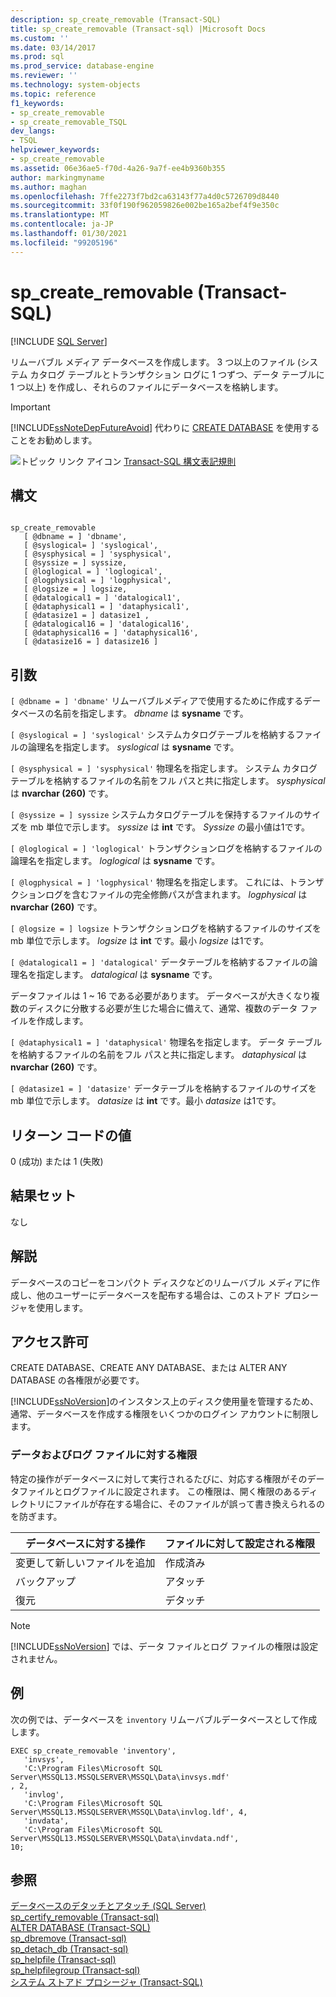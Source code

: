 ```yaml
---
description: sp_create_removable (Transact-SQL)
title: sp_create_removable (Transact-sql) |Microsoft Docs
ms.custom: ''
ms.date: 03/14/2017
ms.prod: sql
ms.prod_service: database-engine
ms.reviewer: ''
ms.technology: system-objects
ms.topic: reference
f1_keywords:
- sp_create_removable
- sp_create_removable_TSQL
dev_langs:
- TSQL
helpviewer_keywords:
- sp_create_removable
ms.assetid: 06e36ae5-f70d-4a26-9a7f-ee4b9360b355
author: markingmyname
ms.author: maghan
ms.openlocfilehash: 7ffe2273f7bd2ca63143f77a4d0c5726709d8440
ms.sourcegitcommit: 33f0f190f962059826e002be165a2bef4f9e350c
ms.translationtype: MT
ms.contentlocale: ja-JP
ms.lasthandoff: 01/30/2021
ms.locfileid: "99205196"
---
```

# <a name="sp_create_removable-transact-sql"></a>sp_create_removable (Transact-SQL)
[!INCLUDE [SQL Server](../../includes/applies-to-version/sqlserver.md)]

  リムーバブル メディア データベースを作成します。 3 つ以上のファイル (システム カタログ テーブルとトランザクション ログに 1 つずつ、データ テーブルに 1 つ以上) を作成し、それらのファイルにデータベースを格納します。  
  
> [!IMPORTANT]  
>  [!INCLUDE[ssNoteDepFutureAvoid](../../includes/ssnotedepfutureavoid-md.md)] 代わりに [CREATE DATABASE](../../t-sql/statements/create-database-transact-sql.md) を使用することをお勧めします。  
  
 ![トピック リンク アイコン](../../database-engine/configure-windows/media/topic-link.gif "トピック リンク アイコン") [Transact-SQL 構文表記規則](../../t-sql/language-elements/transact-sql-syntax-conventions-transact-sql.md)  
  
## <a name="syntax"></a>構文  
  
```  
  
sp_create_removable   
   [ @dbname = ] 'dbname',   
   [ @syslogical= ] 'syslogical',   
   [ @sysphysical = ] 'sysphysical',   
   [ @syssize = ] syssize,   
   [ @loglogical = ] 'loglogical',   
   [ @logphysical = ] 'logphysical',   
   [ @logsize = ] logsize,   
   [ @datalogical1 = ] 'datalogical1',   
   [ @dataphysical1 = ] 'dataphysical1',   
   [ @datasize1 = ] datasize1 ,   
   [ @datalogical16 = ] 'datalogical16',   
   [ @dataphysical16 = ] 'dataphysical16',   
   [ @datasize16 = ] datasize16 ]  
```  
  
## <a name="arguments"></a>引数  
`[ @dbname = ] 'dbname'` リムーバブルメディアで使用するために作成するデータベースの名前を指定します。 *dbname* は **sysname** です。  
  
`[ @syslogical = ] 'syslogical'` システムカタログテーブルを格納するファイルの論理名を指定します。 *syslogical* は **sysname** です。  
  
`[ @sysphysical = ] 'sysphysical'` 物理名を指定します。 システム カタログ テーブルを格納するファイルの名前をフル パスと共に指定します。 *sysphysical* は **nvarchar (260)** です。  
  
`[ @syssize = ] syssize` システムカタログテーブルを保持するファイルのサイズを mb 単位で示します。 *syssize* は **int** です。 *Syssize* の最小値は1です。  
  
`[ @loglogical = ] 'loglogical'` トランザクションログを格納するファイルの論理名を指定します。 *loglogical* は **sysname** です。  
  
`[ @logphysical = ] 'logphysical'` 物理名を指定します。 これには、トランザクションログを含むファイルの完全修飾パスが含まれます。 *logphysical* は **nvarchar (260)** です。  
  
`[ @logsize = ] logsize` トランザクションログを格納するファイルのサイズを mb 単位で示します。 *logsize* は **int** です。最小 *logsize* は1です。  
  
`[ @datalogical1 = ] 'datalogical'` データテーブルを格納するファイルの論理名を指定します。 *datalogical* は **sysname** です。  
  
 データファイルは 1 ~ 16 である必要があります。 データベースが大きくなり複数のディスクに分散する必要が生じた場合に備えて、通常、複数のデータ ファイルを作成します。  
  
`[ @dataphysical1 = ] 'dataphysical'` 物理名を指定します。 データ テーブルを格納するファイルの名前をフル パスと共に指定します。 *dataphysical* は **nvarchar (260)** です。  
  
`[ @datasize1 = ] 'datasize'` データテーブルを格納するファイルのサイズを mb 単位で示します。 *datasize* は **int** です。最小 *datasize* は1です。  
  
## <a name="return-code-values"></a>リターン コードの値  
 0 (成功) または 1 (失敗)  
  
## <a name="result-sets"></a>結果セット  
 なし  
  
## <a name="remarks"></a>解説  
 データベースのコピーをコンパクト ディスクなどのリムーバブル メディアに作成し、他のユーザーにデータベースを配布する場合は、このストアド プロシージャを使用します。  
  
## <a name="permissions"></a>アクセス許可  
 CREATE DATABASE、CREATE ANY DATABASE、または ALTER ANY DATABASE の各権限が必要です。  
  
 [!INCLUDE[ssNoVersion](../../includes/ssnoversion-md.md)]のインスタンス上のディスク使用量を管理するため、通常、データベースを作成する権限をいくつかのログイン アカウントに制限します。  
  
### <a name="permissions-on-data-and-log-files"></a>データおよびログ ファイルに対する権限  
 特定の操作がデータベースに対して実行されるたびに、対応する権限がそのデータファイルとログファイルに設定されます。 この権限は、開く権限のあるディレクトリにファイルが存在する場合に、そのファイルが誤って書き換えられるのを防ぎます。  
  
|データベースに対する操作|ファイルに対して設定される権限|  
|---------------------------|------------------------------|  
|変更して新しいファイルを追加|作成済み|  
|バックアップ|アタッチ|  
|復元|デタッチ|  
  
> [!NOTE]  
>  [!INCLUDE[ssNoVersion](../../includes/ssnoversion-md.md)] では、データ ファイルとログ ファイルの権限は設定されません。  
  
## <a name="examples"></a>例  
 次の例では、データベースを `inventory` リムーバブルデータベースとして作成します。  
  
```  
EXEC sp_create_removable 'inventory',   
   'invsys',  
   'C:\Program Files\Microsoft SQL Server\MSSQL13.MSSQLSERVER\MSSQL\Data\invsys.mdf'  
, 2,   
   'invlog',  
   'C:\Program Files\Microsoft SQL Server\MSSQL13.MSSQLSERVER\MSSQL\Data\invlog.ldf', 4,  
   'invdata',  
   'C:\Program Files\Microsoft SQL Server\MSSQL13.MSSQLSERVER\MSSQL\Data\invdata.ndf',   
10;  
```  
  
## <a name="see-also"></a>参照  
 [データベースのデタッチとアタッチ &#40;SQL Server&#41;](../../relational-databases/databases/database-detach-and-attach-sql-server.md)   
 [sp_certify_removable &#40;Transact-sql&#41;](../../relational-databases/system-stored-procedures/sp-certify-removable-transact-sql.md)   
 [ALTER DATABASE &#40;Transact-SQL&#41;](../../t-sql/statements/alter-database-transact-sql.md)   
 [sp_dbremove &#40;Transact-sql&#41;](../../relational-databases/system-stored-procedures/sp-dbremove-transact-sql.md)   
 [sp_detach_db &#40;Transact-sql&#41;](../../relational-databases/system-stored-procedures/sp-detach-db-transact-sql.md)   
 [sp_helpfile &#40;Transact-sql&#41;](../../relational-databases/system-stored-procedures/sp-helpfile-transact-sql.md)   
 [sp_helpfilegroup &#40;Transact-sql&#41;](../../relational-databases/system-stored-procedures/sp-helpfilegroup-transact-sql.md)   
 [システム ストアド プロシージャ &#40;Transact-SQL&#41;](../../relational-databases/system-stored-procedures/system-stored-procedures-transact-sql.md)  
  
